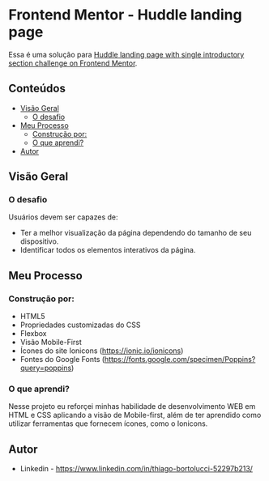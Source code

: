 # Frontend Mentor - Huddle landing page

Essa é uma solução para [Huddle landing page with single introductory section challenge on Frontend Mentor](https://www.frontendmentor.io/challenges/huddle-landing-page-with-a-single-introductory-section-B_2Wvxgi0).

## Conteúdos

- [Visão Geral](#Visão-Geral)
  - [O desafio](#O-desafio)
- [Meu Processo](#Meu-Processo)
  - [Construção por:](#Construção-por:)
  - [O que aprendi?](#O-que-aprendi?)
- [Autor](#Autor)

## Visão Geral

### O desafio

Usuários devem ser capazes de:

- Ter a melhor visualização da página dependendo do tamanho de seu dispositivo.
- Identificar todos os elementos interativos da página.

## Meu Processo

### Construção por:

- HTML5
- Propriedades customizadas do CSS
- Flexbox
- Visão Mobile-First
- Ícones do site Ionicons (https://ionic.io/ionicons)
- Fontes do Google Fonts (https://fonts.google.com/specimen/Poppins?query=poppins)

### O que aprendi?

Nesse projeto eu reforçei minhas habilidade de desenvolvimento WEB em HTML e CSS aplicando a visão de Mobile-first, além de ter aprendido como utilizar ferramentas que fornecem ícones, como o Ionicons.

## Autor

- Linkedin - https://www.linkedin.com/in/thiago-bortolucci-52297b213/
